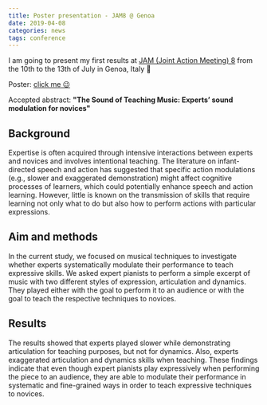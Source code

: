 ```yaml
---
title: Poster presentation - JAM8 @ Genoa
date: 2019-04-08
categories: news
tags: conference
---
```

I am going to present my first results at [JAM (Joint Action Meeting) 8](https://www.intobrain.it/en/jam8/) from the 10th to the 13th of July in Genoa, Italy 🌵

Poster: [click me 😉](https://github.com/atsukotominaga/talk/blob/master/2019/JAM.pdf)

Accepted abstract: **"The Sound of Teaching Music: Experts’ sound modulation for novices"**

## Background
Expertise is often acquired through intensive interactions between experts and novices and involves intentional teaching. The literature on infant-directed speech and action has suggested that specific action modulations (e.g., slower and exaggerated demonstration) might affect cognitive processes of learners, which could potentially enhance speech and action learning. However, little is known on the transmission of skills that require learning not only what to do but also how to perform actions with particular expressions.

## Aim and methods
In the current study, we focused on musical techniques to investigate whether experts systematically modulate their performance to teach expressive skills. We asked expert pianists to perform a simple excerpt of music with two different styles of expression, articulation and dynamics. They played either with the goal to perform it to an audience or with the goal to teach the respective techniques to novices.

## Results
The results showed that experts played slower while demonstrating articulation for teaching purposes, but not for dynamics. Also, experts exaggerated articulation and dynamics skills when teaching. These findings indicate that even though expert pianists play expressively when performing the piece to an audience, they are able to modulate their performance in systematic and fine-grained ways in order to teach expressive techniques to novices.